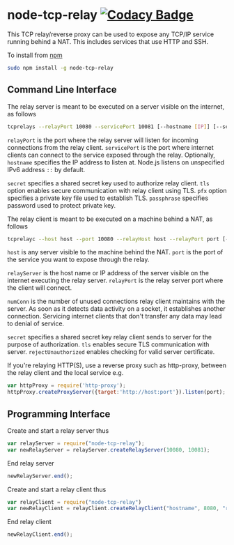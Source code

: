 # node-tcp-relay [![Codacy Badge](https://api.codacy.com/project/badge/Grade/afcfc0a48b6b408c9c193fb72776c831)](https://www.codacy.com/app/tewarid/node-tcp-relay?utm_source=github.com&amp;utm_medium=referral&amp;utm_content=tewarid/node-tcp-relay&amp;utm_campaign=Badge_Grade)

This TCP relay/reverse proxy can be used to expose any TCP/IP service running behind a NAT. This includes services that use HTTP and SSH.

To install from  <a href="https://www.npmjs.com/package/node-tcp-relay">npm</a>
```bash
sudo npm install -g node-tcp-relay
```

## Command Line Interface

The relay server is meant to be executed on a server visible on the internet, as follows

```bash
tcprelays --relayPort 10080 --servicePort 10081 [--hostname [IP]] [--secret key] [--tls] [--pfx file] [--passphrase passphrase]
```

`relayPort` is the port where the relay server will listen for incoming connections from the relay client. `servicePort` is the port where internet clients can connect to the service exposed through the relay. Optionally, `hostname` specifies the IP address to listen at. Node.js listens on unspecified IPv6 address `::` by default.

`secret` specifies a shared secret key used to authorize relay client. `tls` option enables secure communication with relay client using TLS. `pfx` option specifies a private key file used to establish TLS. `passphrase` specifies password used to protect private key.

The relay client is meant to be executed on a machine behind a NAT, as follows

```bash
tcprelayc --host host --port 10080 --relayHost host --relayPort port [--numConn count] [--secret key] [--tls] [--rejectUnauthorized]
```

`host` is any server visible to the machine behind the NAT. `port` is the port of the service you want to expose through the relay.

`relayServer` is the host name or IP address of the server visible on the internet executing the relay server. `relayPort` is the relay server port where the client will connect.

`numConn` is the number of unused connections relay client maintains with the server. As soon as it detects data activity on a socket, it establishes another connection. Servicing internet clients that don't transfer any data may lead to denial of service.

`secret` specifies a shared secret key relay client sends to server for the purpose of authorization. `tls` enables secure TLS communication with server. `rejectUnauthorized` enables checking for valid server certificate.

If you're relaying HTTP(S), use a reverse proxy such as http-proxy, between the relay client and the local service e.g.
```javascript
var httpProxy = require('http-proxy');
httpProxy.createProxyServer({target:'http://host:port'}).listen(port);
```

## Programming Interface

Create and start a relay server thus

```javascript
var relayServer = require("node-tcp-relay");
var newRelayServer = relayServer.createRelayServer(10080, 10081);
```

End relay server

```javascript
newRelayServer.end();    
```

Create and start a relay client thus

```javascript
var relayClient = require("node-tcp-relay")
var newRelayClient = relayClient.createRelayClient("hostname", 8080, "relayserver", 10080, 1);
```

End relay client

```javascript
newRelayClient.end();
```
